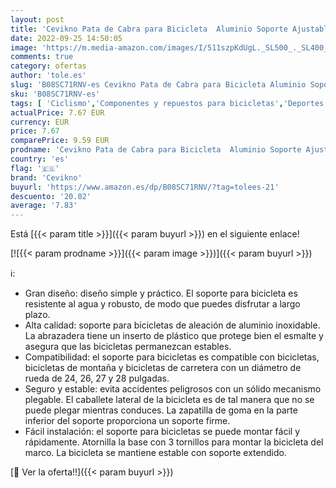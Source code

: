```yaml
---
layout: post
title: 'Cevikno Pata de Cabra para Bicicleta  Aluminio Soporte Ajustable del Retroceso de Bici Caballete Bicicleta y Ampliable De Bicicleta para 22" 24" 26" 27" 28"'
date: 2022-09-25 14:50:05
image: 'https://m.media-amazon.com/images/I/511szpKdUgL._SL500_._SL400_.jpg'
comments: true
category: ofertas
author: 'tole.es'
slug: 'B08SC71RNV-es Cevikno Pata de Cabra para Bicicleta Aluminio Soporte...'
sku: 'B08SC71RNV-es'
tags: [ 'Ciclismo','Componentes y repuestos para bicicletas','Deportes y aire libre','Patas de cabra y caballetes para bicicletas','Ropa y equipo para deportes','bicicleta','cevikno','🇪🇸', ]
actualPrice: 7.67 EUR
currency: EUR
price: 7.67
comparePrice: 9.59 EUR
prodname: 'Cevikno Pata de Cabra para Bicicleta  Aluminio Soporte Ajustable del Retroceso de Bici Caballete Bicicleta y Ampliable De Bicicleta para 22" 24" 26" 27" 28"'
country: 'es'
flag: '🇪🇸'
brand: 'Cevikno'
buyurl: 'https://www.amazon.es/dp/B08SC71RNV/?tag=tolees-21'
descuento: '20.02'
average: '7.83'
---
```


Está [{{< param title >}}]({{< param buyurl >}}) en el siguiente enlace!

[![{{< param prodname >}}]({{< param image >}})]({{< param buyurl >}})

ℹ️:

- Gran diseño: diseño simple y práctico. El soporte para bicicleta es resistente al agua y robusto, de modo que puedes disfrutar a largo plazo.
- Alta calidad: soporte para bicicletas de aleación de aluminio inoxidable. La abrazadera tiene un inserto de plástico que protege bien el esmalte y asegura que las bicicletas permanezcan estables.
- Compatibilidad: el soporte para bicicletas es compatible con bicicletas, bicicletas de montaña y bicicletas de carretera con un diámetro de rueda de 24, 26, 27 y 28 pulgadas.
- Seguro y estable: evita accidentes peligrosos con un sólido mecanismo plegable. El caballete lateral de la bicicleta es de tal manera que no se puede plegar mientras conduces. La zapatilla de goma en la parte inferior del soporte proporciona un soporte firme.
- Fácil instalación: el soporte para bicicletas se puede montar fácil y rápidamente. Atornilla la base con 3 tornillos para montar la bicicleta del marco. La bicicleta se mantiene estable con soporte extendido.

[🛒 Ver la oferta!!]({{< param buyurl >}})
